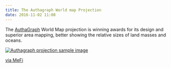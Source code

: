 ```yaml
---
title: The Authagraph World map Projection
date: 2016-11-02 11:08
---
```


The [AuthaGraph](http://www.authagraph.com/top/?lang=en) World Map projection is winning awards for its design and superior area mapping, better showing the relative sizes of land masses and oceans.

[![Authagraph projection sample image](http://i.imgur.com/TnXurC7.png)](http://www.authagraph.com/top/?lang=en)

[via MeFi](http://www.metafilter.com/163209/Dang-Antarctica-Is-Tiny)
